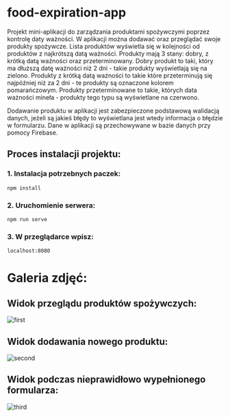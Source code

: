 # food-expiration-app

Projekt mini-aplikacji do zarządzania produktami spożywczymi poprzez kontrolę daty ważności. W aplikacji można dodawać oraz przeglądać swoje produkty spożywcze. Lista produktów wyświetla się w kolejności od produktów z najkrótszą datą ważności. Produkty mają 3 stany: dobry, z krótką datą ważności oraz przeterminowany. Dobry produkt to taki, który ma dłuższą datę ważności niż 2 dni - takie produkty wyświetlają się na zielono. Produkty z krótką datą ważności to takie które przeterminują się najpóźniej niż za 2 dni - te produkty są oznaczone kolorem pomarańczowym. Produkty przeterminowane to takie, których data ważności mineła - produkty tego typu są wyświetlane na czerwono.

Dodawanie produktu w aplikacji jest zabezpieczone podstawową walidacją danych, jeżeli są jakieś błędy to wyświetlana jest wtedy informacja o błędzie w formularzu.
Dane w aplikacji są przechowywane w bazie danych przy pomocy Firebase.

## Proces instalacji projektu:

### 1. Instalacja potrzebnych paczek:
```
npm install
```
### 2. Uruchomienie serwera:
```
npm run serve
```
### 3. W przeglądarce wpisz:
```
localhost:8080
```
# Galeria zdjęć:

## Widok przeglądu produktów spożywczych:
![first](https://user-images.githubusercontent.com/75487443/139124186-50acbff6-3c58-4330-923a-4208a4d00ef4.JPG)

## Widok dodawania nowego produktu:
![second](https://user-images.githubusercontent.com/75487443/139124214-1ed58c7f-c5ab-4442-a207-082b46fd28cb.JPG)

## Widok podczas nieprawidłowo wypełnionego formularza:
![third](https://user-images.githubusercontent.com/75487443/139124223-19774e0c-e394-4827-8664-7ca15a73cec9.JPG)
